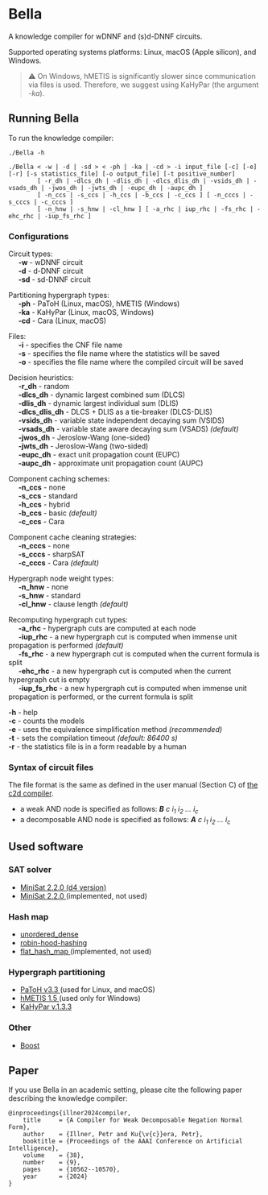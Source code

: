 # Bella

A knowledge compiler for wDNNF and (s)d-DNNF circuits.

Supported operating systems platforms: Linux, macOS (Apple silicon), and Windows.

> :warning:
> On Windows, hMETIS is significantly slower since communication via files is used.
> Therefore, we suggest using KaHyPar (the argument *-ka*).

## Running Bella

To run the knowledge compiler:

```console
./Bella -h
```

```console
./Bella < -w | -d | -sd > < -ph | -ka | -cd > -i input_file [-c] [-e] [-r] [-s statistics_file] [-o output_file] [-t positive_number] 
        [ -r_dh | -dlcs_dh | -dlis_dh | -dlcs_dlis_dh | -vsids_dh | -vsads_dh | -jwos_dh | -jwts_dh | -eupc_dh | -aupc_dh ] 
        [ -n_ccs | -s_ccs | -h_ccs | -b_ccs | -c_ccs ] [ -n_cccs | -s_cccs | -c_cccs ]
        [ -n_hnw | -s_hnw | -cl_hnw ] [ -a_rhc | iup_rhc | -fs_rhc | -ehc_rhc | -iup_fs_rhc ]
```

### Configurations

Circuit types: <br>
&nbsp;&nbsp;&nbsp;&nbsp; **-w** - wDNNF circuit <br>
&nbsp;&nbsp;&nbsp;&nbsp; **-d** - d-DNNF circuit <br>
&nbsp;&nbsp;&nbsp;&nbsp; **-sd** - sd-DNNF circuit

Partitioning hypergraph types: <br>
&nbsp;&nbsp;&nbsp;&nbsp; **-ph** - PaToH (Linux, macOS), hMETIS (Windows) <br>
&nbsp;&nbsp;&nbsp;&nbsp; **-ka** - KaHyPar (Linux, macOS, Windows) <br>
&nbsp;&nbsp;&nbsp;&nbsp; **-cd** - Cara (Linux, macOS)

Files: <br>
&nbsp;&nbsp;&nbsp;&nbsp; **-i** - specifies the CNF file name <br>
&nbsp;&nbsp;&nbsp;&nbsp; **-s** - specifies the file name where the statistics will be saved <br>
&nbsp;&nbsp;&nbsp;&nbsp; **-o** - specifies the file name where the compiled circuit will be saved

Decision heuristics: <br>
&nbsp;&nbsp;&nbsp;&nbsp; **-r_dh** - random <br>
&nbsp;&nbsp;&nbsp;&nbsp; **-dlcs_dh** - dynamic largest combined sum (DLCS) <br>
&nbsp;&nbsp;&nbsp;&nbsp; **-dlis_dh** - dynamic largest individual sum (DLIS) <br>
&nbsp;&nbsp;&nbsp;&nbsp; **-dlcs_dlis_dh** - DLCS + DLIS as a tie-breaker (DLCS-DLIS) <br>
&nbsp;&nbsp;&nbsp;&nbsp; **-vsids_dh** - variable state independent decaying sum (VSIDS) <br>
&nbsp;&nbsp;&nbsp;&nbsp; **-vsads_dh** - variable state aware decaying sum (VSADS) *(default)* <br>
&nbsp;&nbsp;&nbsp;&nbsp; **-jwos_dh** - Jeroslow-Wang (one-sided) <br>
&nbsp;&nbsp;&nbsp;&nbsp; **-jwts_dh** - Jeroslow-Wang (two-sided) <br>
&nbsp;&nbsp;&nbsp;&nbsp; **-eupc_dh** - exact unit propagation count (EUPC) <br>
&nbsp;&nbsp;&nbsp;&nbsp; **-aupc_dh** - approximate unit propagation count (AUPC)

Component caching schemes: <br>
&nbsp;&nbsp;&nbsp;&nbsp; **-n_ccs** - none <br>
&nbsp;&nbsp;&nbsp;&nbsp; **-s_ccs** - standard <br>
&nbsp;&nbsp;&nbsp;&nbsp; **-h_ccs** - hybrid <br>
&nbsp;&nbsp;&nbsp;&nbsp; **-b_ccs** - basic *(default)* <br>
&nbsp;&nbsp;&nbsp;&nbsp; **-c_ccs** - Cara

Component cache cleaning strategies: <br>
&nbsp;&nbsp;&nbsp;&nbsp; **-n_cccs** - none <br>
&nbsp;&nbsp;&nbsp;&nbsp; **-s_cccs** - sharpSAT <br>
&nbsp;&nbsp;&nbsp;&nbsp; **-c_cccs** - Cara *(default)*

Hypergraph node weight types: <br>
&nbsp;&nbsp;&nbsp;&nbsp; **-n_hnw** - none <br>
&nbsp;&nbsp;&nbsp;&nbsp; **-s_hnw** - standard <br>
&nbsp;&nbsp;&nbsp;&nbsp; **-cl_hnw** - clause length *(default)*

Recomputing hypergraph cut types: <br>
&nbsp;&nbsp;&nbsp;&nbsp; **-a_rhc** - hypergraph cuts are computed at each node <br>
&nbsp;&nbsp;&nbsp;&nbsp; **-iup_rhc** - a new hypergraph cut is computed when immense unit propagation is performed *(default)* <br>
&nbsp;&nbsp;&nbsp;&nbsp; **-fs_rhc** - a new hypergraph cut is computed when the current formula is split <br>
&nbsp;&nbsp;&nbsp;&nbsp; **-ehc_rhc** - a new hypergraph cut is computed when the current hypergraph cut is empty <br>
&nbsp;&nbsp;&nbsp;&nbsp; **-iup_fs_rhc** - a new hypergraph cut is computed when immense unit propagation is performed, or the current formula is split

**-h** - help <br>
**-c** - counts the models <br>
**-e** - uses the equivalence simplification method *(recommended)*<br>
**-t** - sets the compilation timeout *(default: 86400 s)* <br>
**-r** - the statistics file is in a form readable by a human

### Syntax of circuit files

The file format is the same as defined in the user manual (Section C)
of <a href="http://reasoning.cs.ucla.edu/c2d/" target="_blank">the c2d compiler</a>. <br>

* a weak AND node is specified as follows: ***B*** *c i<sub>1</sub> i<sub>2</sub> ... i<sub>c</sub>*
* a decomposable AND node is specified as follows: ***A*** *c i<sub>1</sub> i<sub>2</sub> ... i<sub>c</sub>*

## Used software

### SAT solver

* <a href="https://github.com/crillab/d4v2" target="_blank"> MiniSat 2.2.0 (d4 version) </a>
* <a href="https://github.com/niklasso/minisat" target="_blank"> MiniSat 2.2.0 </a> (implemented, not used)

### Hash map

* <a href="https://github.com/martinus/unordered_dense" target="_blank"> unordered_dense </a>
* <a href="https://github.com/martinus/robin-hood-hashing" target="_blank"> robin-hood-hashing </a>
* <a href="https://github.com/skarupke/flat_hash_map" target="_blank"> flat_hash_map </a> (implemented, not used)

### Hypergraph partitioning

* <a href="https://faculty.cc.gatech.edu/~umit/software.html" target="_blank"> PaToH v3.3 </a> (used for Linux, and macOS)
* <a href="http://glaros.dtc.umn.edu/gkhome/metis/hmetis/overview" target="_blank"> hMETIS 1.5 </a> (used only for Windows)
* <a href="https://kahypar.org/" target="_blank"> KaHyPar v.1.3.3 </a>

### Other

* <a href="https://www.boost.org/" target="_blank"> Boost </a>

## Paper

If you use Bella in an academic setting, please cite the following paper describing the knowledge compiler:

    @inproceedings{illner2024compiler,
        title     = {A Compiler for Weak Decomposable Negation Normal Form},
        author    = {Illner, Petr and Ku{\v{c}}era, Petr},
        booktitle = {Proceedings of the AAAI Conference on Artificial Intelligence},
        volume    = {38},
        number    = {9},
        pages     = {10562--10570},
        year      = {2024}
    }

